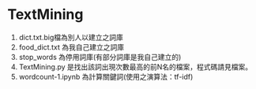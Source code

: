 # TextMining

1. dict.txt.big檔為別人以建立之詞庫
2. food_dict.txt 為我自己建立之詞庫
3. stop_words 為停用詞庫(有部分詞庫是我自己建立的)
4. TextMining.py 是找出該詞出現次數最高的前N名的檔案，程式碼請見檔案。
5. wordcount-1.ipynb 為計算關鍵詞(使用之演算法：tf-idf)
